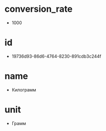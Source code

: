 # conversion_rate
- 1000

# id
- 19736d93-86d6-4764-8230-891cdb3c244f

# name
- Килограмм

# unit
- Грамм

